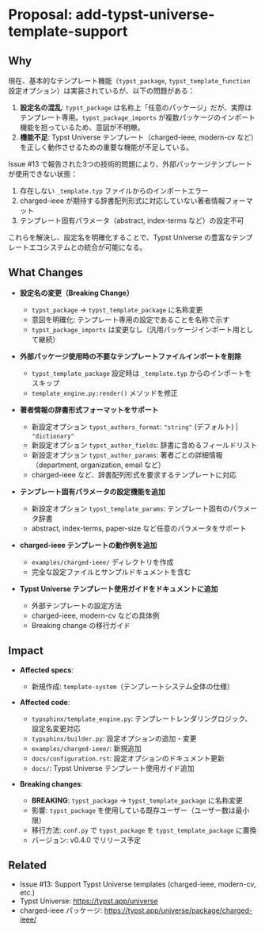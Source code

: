 # Proposal: add-typst-universe-template-support

## Why

現在、基本的なテンプレート機能（`typst_package`, `typst_template_function` 設定オプション）は実装されているが、以下の問題がある：

1. **設定名の混乱**: `typst_package` は名称上「任意のパッケージ」だが、実際はテンプレート専用。`typst_package_imports` が複数パッケージのインポート機能を担っているため、意図が不明瞭。
2. **機能不足**: Typst Universe テンプレート（charged-ieee, modern-cv など）を正しく動作させるための重要な機能が不足している。

Issue #13 で報告された3つの技術的問題により、外部パッケージテンプレートが使用できない状態：
1. 存在しない `_template.typ` ファイルからのインポートエラー
2. charged-ieee が期待する辞書配列形式に対応していない著者情報フォーマット
3. テンプレート固有パラメータ（abstract, index-terms など）の設定不可

これらを解決し、設定名を明確化することで、Typst Universe の豊富なテンプレートエコシステムとの統合が可能になる。

## What Changes

- **設定名の変更（Breaking Change）**
  - `typst_package` → `typst_template_package` に名称変更
  - 意図を明確化: テンプレート専用の設定であることを名称で示す
  - `typst_package_imports` は変更なし（汎用パッケージインポート用として継続）

- **外部パッケージ使用時の不要なテンプレートファイルインポートを削除**
  - `typst_template_package` 設定時は `_template.typ` からのインポートをスキップ
  - `template_engine.py:render()` メソッドを修正

- **著者情報の辞書形式フォーマットをサポート**
  - 新設定オプション `typst_authors_format`: `"string"` (デフォルト) | `"dictionary"`
  - 新設定オプション `typst_author_fields`: 辞書に含めるフィールドリスト
  - 新設定オプション `typst_author_params`: 著者ごとの詳細情報（department, organization, email など）
  - charged-ieee など、辞書配列形式を要求するテンプレートに対応

- **テンプレート固有パラメータの設定機能を追加**
  - 新設定オプション `typst_template_params`: テンプレート固有のパラメータ辞書
  - abstract, index-terms, paper-size など任意のパラメータをサポート

- **charged-ieee テンプレートの動作例を追加**
  - `examples/charged-ieee/` ディレクトリを作成
  - 完全な設定ファイルとサンプルドキュメントを含む

- **Typst Universe テンプレート使用ガイドをドキュメントに追加**
  - 外部テンプレートの設定方法
  - charged-ieee, modern-cv などの具体例
  - Breaking change の移行ガイド

## Impact

- **Affected specs**:
  - 新規作成: `template-system`（テンプレートシステム全体の仕様）

- **Affected code**:
  - `typsphinx/template_engine.py`: テンプレートレンダリングロジック、設定名変更対応
  - `typsphinx/builder.py`: 設定オプションの追加・変更
  - `examples/charged-ieee/`: 新規追加
  - `docs/configuration.rst`: 設定オプションのドキュメント更新
  - `docs/`: Typst Universe テンプレート使用ガイド追加

- **Breaking changes**:
  - **BREAKING**: `typst_package` → `typst_template_package` に名称変更
  - 影響: `typst_package` を使用している既存ユーザー（ユーザー数は最小限）
  - 移行方法: `conf.py` で `typst_package` を `typst_template_package` に置換
  - バージョン: v0.4.0 でリリース予定

## Related

- Issue #13: Support Typst Universe templates (charged-ieee, modern-cv, etc.)
- Typst Universe: https://typst.app/universe
- charged-ieee パッケージ: https://typst.app/universe/package/charged-ieee/
